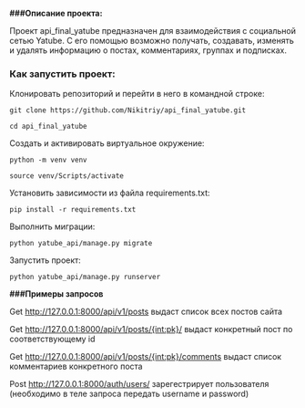 **###Описание проекта:**

Проект api_final_yatube предназначен для взаимодействия с социальной сетью Yatube.
С его помощью возможно получать, создавать, изменять и удалять информацию о постах, комментариях, группах и подписках.

### Как запустить проект:

Клонировать репозиторий и перейти в него в командной строке:

```
git clone https://github.com/Nikitriy/api_final_yatube.git
```

```
cd api_final_yatube
```

Cоздать и активировать виртуальное окружение:

```
python -m venv venv
```

```
source venv/Scripts/activate
```

Установить зависимости из файла requirements.txt:


```
pip install -r requirements.txt
```

Выполнить миграции:

```
python yatube_api/manage.py migrate
```

Запустить проект:

```
python yatube_api/manage.py runserver
```

**###Примеры запросов**

Get http://127.0.0.1:8000/api/v1/posts выдаст список всех постов сайта

Get http://127.0.0.1:8000/api/v1/posts/{int:pk}/ выдаст конкретный пост по соответствующему id

Get http://127.0.0.1:8000/api/v1/posts/{int:pk}/comments выдаст список комментариев конкретного поста

Post http://127.0.0.1:8000/auth/users/ зарегестрирует пользователя (необходимо в теле запроса передать username и password)
